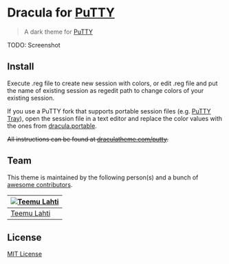 # Dracula for [PuTTY](http://www.putty.org/)

> A dark theme for [PuTTY](http://www.putty.org/)

TODO: Screenshot

## Install

Execute .reg file to create new session with colors, or edit .reg file and put the name of existing session as regedit path to change colors of your existing session.

If you use a PuTTY fork that supports portable session files (e.g. [PuTTY Tray](https://puttytray.goeswhere.com/)), open the session file in a text editor and replace the color values with the ones from [dracula.portable](dracula.portable).

~~All instructions can be found at [draculatheme.com/putty](https://draculatheme.com/putty).~~

## Team

This theme is maintained by the following person(s) and a bunch of [awesome contributors](https://github.com/teeli/dracula-putty/graphs/contributors).


[![Teemu Lahti](https://avatars0.githubusercontent.com/u/294353?v=3&s=70)](https://github.com/JimmyMultani) |
--- |
[Teemu Lahti](https://github.com/teeli) |

## License

[MIT License](./LICENSE)
